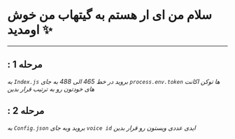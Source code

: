 # سلام من ای ار هستم به گیتهاب من خوش اومدید ✨

---


## : مرحله  1
*به `Index.js` بروید در خط 465 الی 488 به جای `process.env.token` ها توکن اکانت های خودتون رو به ترتیب قرار بدین*

##  : مرحله 2
*به `Config.json` بروید وبه جای `voice id` ایدی عددی ویستون رو قرار بدین*

### 
